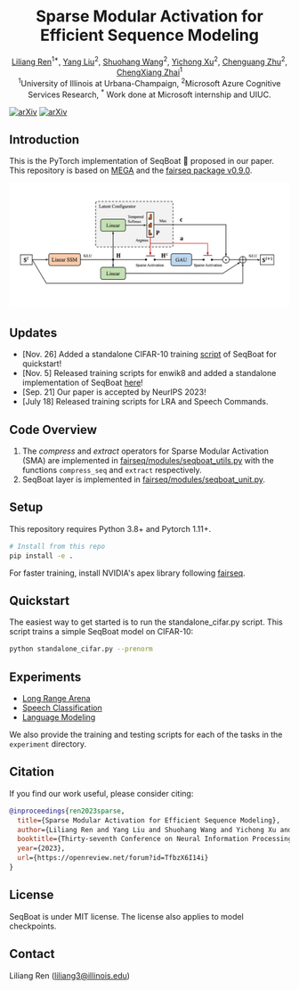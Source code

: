 <h1 align="center">Sparse Modular Activation for Efficient Sequence Modeling</h1>
<div align="center">
  <span class="author-block">
    <a href="https://renll.github.io/">Liliang Ren</a><sup>1*</sup>,</span>
  <span class="author-block">
    <a href="https://nlp-yang.github.io/">Yang Liu</a><sup>2</sup>,</span>
  <span class="author-block">
    <a href="https://www.microsoft.com/en-us/research/people/shuowa/">Shuohang Wang</a><sup>2</sup>,
  </span>
  <span class="author-block">
    <a href="https://xycking.wixsite.com/yichongxu">Yichong Xu</a><sup>2</sup>,
  </span>
  <span class="author-block">
    <a href="https://www.microsoft.com/en-us/research/people/chezhu/">Chenguang Zhu</a><sup>2</sup>,
  </span>
    <span class="author-block">
    <a href="http://czhai.cs.illinois.edu/">ChengXiang Zhai</a><sup>1</sup>
  </span>
</div>
<div align="center">
  <span class="author-block"><sup>1</sup>University of Illinois at Urbana-Champaign,</span>
  <span class="author-block"><sup>2</sup>Microsoft Azure Cognitive Services Research,</span>
  <span class="author-block"><sup>*</sup> Work done at Microsoft internship and UIUC. </span>
</div>

[![arXiv](https://img.shields.io/badge/arXiv-2306.11197-brightgreen.svg?style=flat-square)](https://arxiv.org/abs/2306.11197)  [![arXiv](https://img.shields.io/badge/slides-blue.svg?style=flat-square)](https://docs.google.com/presentation/d/1a-P_aWkjEDHPWW65ODy5nVrDfiqRjTYi_OgwhAwJO3o/edit?usp=sharing) 

## Introduction
This is the PyTorch implementation of SeqBoat :speedboat: proposed in our paper. This repository is based on [MEGA](https://github.com/facebookresearch/mega) and the [fairseq package v0.9.0](https://github.com/pytorch/fairseq/tree/v0.9.0).

<p align="center">
 <img src="docs/arch.png" width="700"/>
</p>

## Updates
- [Nov. 26] Added a standalone CIFAR-10 training [script](standalone_cifar.py) of SeqBoat for quickstart!
- [Nov. 5] Released training scripts for enwik8 and added a standalone implementation of SeqBoat [here](standalone_seqboat.py)!
- [Sep. 21] Our paper is accepted by NeurIPS 2023!
- [July 18] Released training scripts for LRA and Speech Commands.

## Code Overview
1. The *compress* and *extract* operators for Sparse Modular Activation (SMA) are implemented in [fairseq/modules/seqboat_utils.py](fairseq/modules/seqboat_utils.py) with the functions `compress_seq` and `extract` respectively.
2. SeqBoat layer is implemented in [fairseq/modules/seqboat_unit.py](fairseq/modules/seqboat_unit.py).


## Setup
This repository requires Python 3.8+ and Pytorch 1.11+.

```bash
# Install from this repo
pip install -e .
```
For faster training, install NVIDIA's apex library following [fairseq](https://github.com/facebookresearch/fairseq#requirements-and-installation).

## Quickstart
The easiest way to get started is to run the standalone_cifar.py script. This script trains a simple SeqBoat model on CIFAR-10:

```bash
python standalone_cifar.py --prenorm
```

## Experiments

- [Long Range Arena](examples/seqboat/README.lra.md)
- [Speech Classification](examples/seqboat/README.sc.md)
- [Language Modeling](examples/seqboat/README.lm.md)

We also provide the training and testing scripts for each of the tasks in the `experiment` directory.

## Citation

If you find our work useful, please consider citing:

```bibtex
@inproceedings{ren2023sparse,
  title={Sparse Modular Activation for Efficient Sequence Modeling},
  author={Liliang Ren and Yang Liu and Shuohang Wang and Yichong Xu and Chenguang Zhu and ChengXiang Zhai},
  booktitle={Thirty-seventh Conference on Neural Information Processing Systems},
  year={2023},
  url={https://openreview.net/forum?id=TfbzX6I14i}
}
```

## License

SeqBoat is under MIT license. The license also applies to model checkpoints.

## Contact

Liliang Ren (liliang3@illinois.edu)
